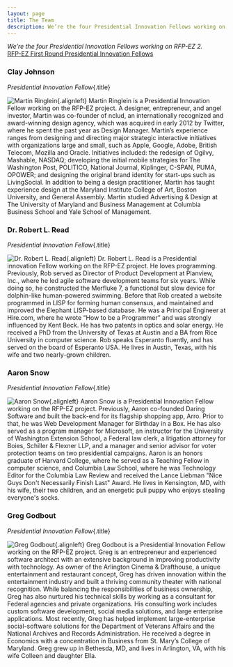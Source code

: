 ```yaml
---
layout: page
title: The Team
description: We’re the four Presidential Innovation Fellows working on RFP-EZ 2.
---
```


*We’re the four Presidential Innovation Fellows working on RFP-EZ 2.*
<br>
<a href="index2.md">RFP-EZ First Round Presidential Innovation Fellows</a>

### Clay Johnson
*Presidential Innovation Fellow*{.title}

![Martin Ringlein](../images/team/marty.jpg){.alignleft}
Martin Ringlein is a Presidential Innovation Fellow working on the RFP-EZ project.  A designer, entrepreneur, and angel investor, Martin was co-founder of nclud, an internationally recognized and award-winning design agency, which was acquired in early 2012 by Twitter, where he spent the past year as Design Manager.  Martin’s experience ranges from designing and directing major strategic interactive initiatives with organizations large and small, such as Apple, Google, Adobe, British Telecom, Mozilla and Oracle.  Initiatives included: the redesign of Ogilvy, Mashable, NASDAQ; developing the initial mobile strategies for The Washington Post, POLITICO, National Journal, Kiplinger, C-SPAN, PUMA, OPOWER; and designing the original brand identity for start-ups such as LivingSocial.  In addition to being a design practitioner, Martin has taught experience design at the Maryland Institute College of Art, Boston University, and General Assembly.  Martin studied Advertising & Design at The University of Maryland and Business Management at Columbia Business School and Yale School of Management. 

### Dr. Robert L. Read
*Presidential Innovation Fellow*{.title}

![Dr. Robert L. Read](../images/team/rob.jpg){.alignleft}
Dr. Robert L. Read is a Presidential innovation Fellow working on the RFP-EZ project.  He loves programming.  Previously, Rob served as Director of Product Development at Planview, Inc., where he led agile software development teams for six years.  While doing so, he constructed the Merfluke 7, a functional but slow device for dolphin-like human-powered swimming.  Before that Rob created a website programmed in LISP for forming human consensus, and maintained and improved the Elephant LISP-based database.  He was a Principal Engineer at Hire.com, where he wrote “How to be a Programmer” and was strongly influenced by Kent Beck.  He has two patents in optics and solar energy.  He received a PhD from the University of Texas at Austin and a BA from Rice University in computer science.  Rob speaks Esperanto fluently, and has served on the board of Esperanto USA.  He lives in Austin, Texas, with his wife and two nearly-grown children.

### Aaron Snow
*Presidential Innovation Fellow*{.title}

![Aaron Snow](../images/team/aaron.jpg){.alignleft}
Aaron Snow is a Presidential Innovation Fellow working on the RFP-EZ project.  Previously, Aaron co-founded Daring Software and built the back-end for its flagship shopping app, Arro.  Prior to that, he was Web Development Manager for Birthday in a Box.  He has also served as a program manager for Microsoft, an instructor for the University of Washington Extension School, a Federal law clerk, a litigation attorney for Boies, Schiller & Flexner LLP, and a manager and senior advisor for voter protection teams on two presidential campaigns.  Aaron is an honors graduate of Harvard College, where he served as a Teaching Fellow in computer science, and Columbia Law School, where he was Technology Editor for the Columbia Law Review and received the Lance Liebman "Nice Guys Don't Necessarily Finish Last" Award.  He lives in Kensington, MD, with his wife, their two children, and an energetic puli puppy who enjoys stealing everyone's socks.

### Greg Godbout
*Presidential Innovation Fellow*{.title}

![Greg Godbout](../images/team/greg.jpg){.alignleft}
Greg Godbout is a Presidential Innovation Fellow working on the RFP-EZ project.  Greg is an entrepreneur and experienced software architect with an extensive background in improving productivity with technology.  As owner of the Arlington Cinema & Drafthouse, a unique entertainment and restaurant concept, Greg has driven innovation within the entertainment industry and built a thriving community theater with national recognition.  While balancing the responsibilities of business ownership, Greg has also nurtured his technical skills by working as a consultant for Federal agencies and private organizations.  His consulting work includes custom software development, social media solutions, and large enterprise applications.  Most recently, Greg has helped implement large-enterprise social-software solutions for the Department of Veterans Affairs and the National Archives and Records Administration.  He received a degree in Economics with a concentration in Business from St. Mary’s College of Maryland.  Greg grew up in Bethesda, MD, and lives in Arlington, VA, with his wife Colleen and daughter Ella.
